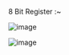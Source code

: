 8 Bit Register :~


![image](https://github.com/Raghunandan4/NOC-Router/assets/89443438/18eb1f27-f262-48b2-99a4-1beb79bf5f82)


![image](https://github.com/Raghunandan4/NOC-Router/assets/89443438/c04197d3-1aae-432f-a718-cd6605b36916)


